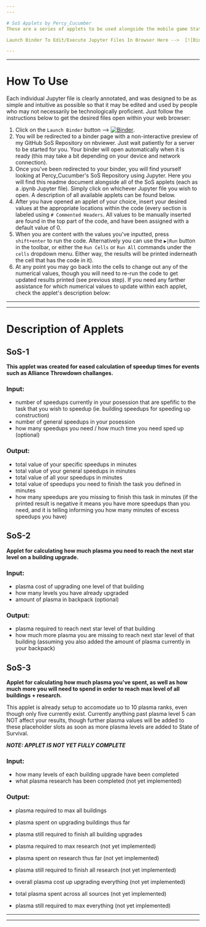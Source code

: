 ```yaml
---
---

# SoS Applets by Percy_Cucumber
These are a series of applets to be used alongside the mobile game State of Survival. All code is written in Python 3 using Jupyter Notebook, and shared using GitHub and Binder for free unrestricted public use. Permission from the author required for any commercial use.

Launch Binder To Edit/Execute Jupyter Files In Browser Here -->  [![Binder](https://mybinder.org/badge_logo.svg)](https://mybinder.org/v2/gh/Percy-Cucumber/SoS/HEAD)

---
```

---

# How To Use
Each individual Jupyter file is clearly annotated, and was designed to be as simple and intuitive as possible so that it may be edited and used by people who may not necessarily be technologically proficient. Just follow the instructions below to get the desired files open within your web browser:
1) Click on the `Launch Binder` button -->  [![Binder](https://mybinder.org/badge_logo.svg)](https://mybinder.org/v2/gh/Percy-Cucumber/SoS/HEAD).
2) You will be redirected to a binder page with a non-interactive preview of my GitHub SoS Repository on nbviewer. Just wait patiently for a server to be started for you. Your binder will open automatically when it is ready (this may take a bit depending on your device and network connection).
3) Once you've been redirected to your binder, you will find yourself looking at Percy_Cucumber's SoS Repository using Jupyter. Here you will find this readme document alongside all of the SoS applets (each as a .ipynb Jupyter file). Simply click on whichever Jupyter file you wish to open. A description of all available applets can be found below.
4) After you have opened an applet of your choice, insert your desired values at the appropriate locations within the code (every section is labeled using `# Commented Headers`. All values to be manually inserted are found in the top part of the code, and have been assigned with a default value of 0.
5) When you are content with the values you've inputted, press `shift+enter` to run the code. Alternatively you can use the `▶︎|Run` button in the toolbar, or either the `Run Cells` or `Run All` commands under the `cells` dropdown menu. Either way, the results will be printed inderneath the cell that has the code in it).
6) At any point you may go back into the cells to change out any of the numerical values, though you will need to re-run the code to get updated results printed (see previous step).
If you need any farther assistance for which numerical values to update within each applet, check the applet's description below:

---
---

# Description of Applets
## SoS-1
**This applet was created for eased calculation of speedup times for events such as Alliance Throwdown challanges.**
### Input:
- number of speedups currently in your posession that are spefific to the task that you wish to speedup (ie. building speedups for speeding up construction)
- number of general speedups in your posession
- how many speedups you need / how much time you need sped up (optional)
### Output:
- total value of your specific speedups in minutes
- total value of your general speedups in minutes
- total value of all your speedups in minutes
- total value of speedups you need to finish the task you defined in minutes
- how many speedups are you missing to finish this task in minutes (if the printed result is negative it means you have more speedups than you need, and it is telling informing you how many minutes of excess speedups you have)

## SoS-2
**Applet for calculating how much plasma you need to reach the next star level on a building upgrade.**
### Input:
- plasma cost of upgrading one level of that building
- how many levels you have already upgraded
- amount of plasma in backpack (optional)
### Output:
- plasma required to reach next star level of that building
- how much more plasma you are missing to reach next star level of that building (assuming you also added the amount of plasma currently in your backpack)

## SoS-3
**Applet for calculating how much plasma you've spent, as well as how much more you will need to spend in order to reach max level of all buildings + research.**

This applet is already setup to accomodate uo to 10 plasma ranks, even though only five currently exist. Currently anything past plasma level 5 can NOT affect your results, though further plasma values will be added to these placeholder slots as soon as more plasma levels are added to State of Survival.

***NOTE: APPLET IS NOT YET FULLY COMPLETE***

### Input:
- how many levels of each building upgrade have been completed
- what plasma research has been completed (not yet implemented)
### Output:
- plasma required to max all buildings
- plasma spent on upgrading buildings thus far
- plasma still required to finish all building upgrades

- plasma required to max research (not yet implemented)
- plasma spent on research thus far (not yet implemented)
- plasma still required to finish all research (not yet implemented)
- overall plasma cost up upgrading everything (not yet implemented)
- total plasma spent across all sources (not yet implemented)
- plasma still required to max everything (not yet implemented)

---
---
